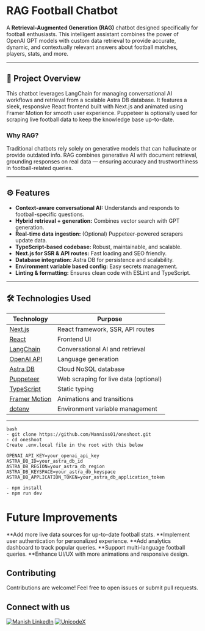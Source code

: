 # RAG Football Chatbot

A **Retrieval-Augmented Generation (RAG)** chatbot designed specifically for football enthusiasts. This intelligent assistant combines the power of OpenAI GPT models with custom data retrieval to provide accurate, dynamic, and contextually relevant answers about football matches, players, stats, and more.

---

## 🚀 Project Overview

This chatbot leverages LangChain for managing conversational AI workflows and retrieval from a scalable Astra DB database. It features a sleek, responsive React frontend built with Next.js and animated using Framer Motion for smooth user experience. Puppeteer is optionally used for scraping live football data to keep the knowledge base up-to-date.

### Why RAG?

Traditional chatbots rely solely on generative models that can hallucinate or provide outdated info. RAG combines generative AI with document retrieval, grounding responses on real data — ensuring accuracy and trustworthiness in football-related queries.

---

## ⚙️ Features

- **Context-aware conversational AI:** Understands and responds to football-specific questions.
- **Hybrid retrieval + generation:** Combines vector search with GPT generation.
- **Real-time data ingestion:** (Optional) Puppeteer-powered scrapers update data.
- **TypeScript-based codebase:** Robust, maintainable, and scalable.
- **Next.js for SSR & API routes:** Fast loading and SEO friendly.
- **Database integration:** Astra DB for persistence and scalability.
- **Environment variable based config:** Easy secrets management.
- **Linting & formatting:** Ensures clean code with ESLint and TypeScript.

---

## 🛠️ Technologies Used

| Technology           | Purpose                           |
|----------------------|---------------------------------|
| [Next.js](https://nextjs.org/)         | React framework, SSR, API routes       |
| [React](https://reactjs.org/)           | Frontend UI                        |
| [LangChain](https://langchain.com/)     | Conversational AI and retrieval      |
| [OpenAI API](https://openai.com/api/)  | Language generation                |
| [Astra DB](https://www.datastax.com/astra)      | Cloud NoSQL database                |
| [Puppeteer](https://pptr.dev/)         | Web scraping for live data (optional) |
| [TypeScript](https://www.typescriptlang.org/)   | Static typing                     |
| [Framer Motion](https://www.framer.com/motion/) | Animations and transitions        |
| [dotenv](https://github.com/motdotla/dotenv)     | Environment variable management    |

---

```
bash
- git clone https://github.com/Manniss01/oneshoot.git
- cd oneshoot
Create .env.local file in the root with this below

OPENAI_API_KEY=your_openai_api_key
ASTRA_DB_ID=your_astra_db_id
ASTRA_DB_REGION=your_astra_db_region
ASTRA_DB_KEYSPACE=your_astra_db_keyspace
ASTRA_DB_APPLICATION_TOKEN=your_astra_db_application_token

- npm install
- npm run dev

```
# Future Improvements

**Add more live data sources for up-to-date football stats.
**Implement user authentication for personalized experience.
**Add analytics dashboard to track popular queries.
**Support multi-language football queries.
**Enhance UI/UX with more animations and responsive design.

## Contributing
Contributions are welcome! Feel free to open issues or submit pull requests.


## Connect with us

[![Manish LinkedIn](https://img.shields.io/badge/Manish-Darji-blue?style=flat&logo=linkedin)](https://www.linkedin.com/in/your-linkedin/)
[![UnicodeX](https://img.shields.io/badge/UnicodeX-LinkedIn-blue?style=flat&logo=linkedin)](https://www.linkedin.com/company/unicodex/)
